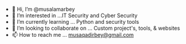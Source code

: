 - 👋 Hi, I’m @musalamarbey
- 👀 I’m interested in ...IT Security and Cyber Security
- 🌱 I’m currently learning ... Python and security tools 
- 💞️ I’m looking to collaborate on ... Custom project's, tools, & websites 
- 📫 How to reach me ... musaqadirbey@gmail.com

<!---
musalamarbey/musalamarbey is a ✨ special ✨ repository because its `README.md` (this file) appears on your GitHub profile.
You can click the Preview link to take a look at your changes.
--->
